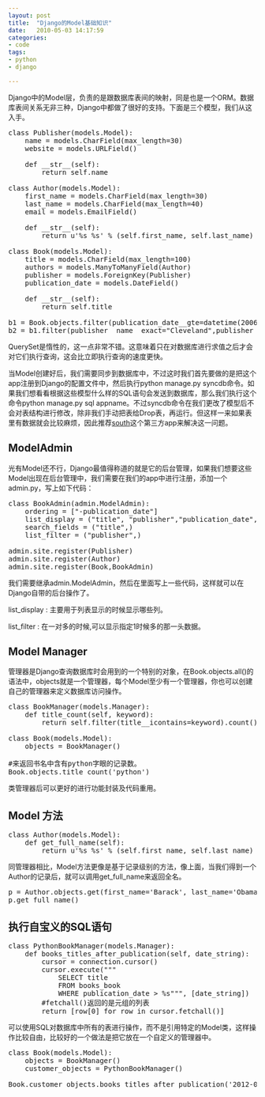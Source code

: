 ```yaml
---
layout: post
title:  "Django的Model基础知识"
date:   2010-05-03 14:17:59
categories: 
- code 
tags:
- python
- django

---
```

Django中的Model层，负责的是跟数据库表间的映射，同是也是一个ORM。数据库表间关系无非三种，Django中都做了很好的支持。下面是三个模型，我们从这入手。

<pre class='prettyprint'>class Publisher(models.Model):
    name = models.CharField(max_length=30)
    website = models.URLField()

    def __str__(self):
        return self.name

class Author(models.Model):
    first_name = models.CharField(max_length=30)
    last_name = models.CharField(max_length=40)
    email = models.EmailField()

    def __str__(self):
        return u'%s %s' % (self.first_name, self.last_name)

class Book(models.Model):
    title = models.CharField(max_length=100)
    authors = models.ManyToManyField(Author)
    publisher = models.ForeignKey(Publisher)
    publication_date = models.DateField()

    def __str__(self):
        return self.title

b1 = Book.objects.filter(publication_date__gte=datetime(2006, 1, 1))
b2 = b1.filter(publisher__name__exact="Cleveland",publisher__website__exact="Ohio")
</pre> 

QuerySet是惰性的，这一点非常不错。这意味着只在对数据库进行求值之后才会对它们执行查询，这会比立即执行查询的速度更快。

当Model创建好后，我们需要同步到数据库中，不过这时我们首先要做的是把这个app注册到Django的配置文件中，然后执行python manage.py syncdb命令。如果我们想看看根据这些模型什么样的SQL语句会发送到数据库，那么我们执行这个命令python manage.py sql appname。不过syncdb命令在我们更改了模型后不会对表结构进行修改，除非我们手动把表给Drop表，再运行。但这样一来如果表里有数据就会比较麻烦，因此推荐[south](http://south.aeracode.org/ "south org")这个第三方app来解决这一问题。

ModelAdmin
---
光有Model还不行，Django最值得称道的就是它的后台管理，如果我们想要这些Model出现在后台管理中，我们需要在我们的app中进行注册，添加一个admin.py，写上如下代码：

<pre class='prettyprint'>class BookAdmin(admin.ModelAdmin):
    ordering = ["-publication_date"]
    list_display = ("title", "publisher","publication_date",)
    search_fields = ("title",)
    list_filter = ("publisher",)

admin.site.register(Publisher)
admin.site.register(Author)
admin.site.register(Book,BookAdmin)
</pre>

我们需要继承admin.ModelAdmin，然后在里面写上一些代码，这样就可以在Django自带的后台操作了。

list_display : 主要用于列表显示的时候显示哪些列。

list_filter : 在一对多的时候,可以显示指定1时候多的那一头数据。

Model Manager
---
管理器是Django查询数据库时会用到的一个特别的对象，在Book.objects.all()的语法中，objects就是一个管理器，每个Model至少有一个管理器，你也可以创建自己的管理器来定义数据库访问操作。

<pre class='prettyprint'>class BookManager(models.Manager):
    def title_count(self, keyword):
        return self.filter(title__icontains=keyword).count()

class Book(models.Model):
    objects = BookManager()

#来返回书名中含有python字眼的记录数。
Book.objects.title_count('python') 
</pre>

类管理器后可以更好的进行功能封装及代码重用。

Model 方法 
---
<pre class='prettyprint'>class Author(models.Model):
    def get_full_name(self):
        return u'%s %s' % (self.first_name, self.last_name)
</pre>
同管理器相比，Model方法更像是基于记录级别的方法，像上面，当我们得到一个Author的记录后，就可以调用get_full_name来返回全名。

<pre class='prettyprint'>p = Author.objects.get(first_name='Barack', last_name='Obama')
p.get_full_name()
</pre>

执行自宝义的SQL语句
---
<pre class='prettyprint'>class PythonBookManager(models.Manager):
    def books_titles_after_publication(self, date_string):
        cursor = connection.cursor()
        cursor.execute("""
            SELECT title
            FROM books_book
            WHERE publication_date > %s""", [date_string])
        #fetchall()返回的是元组的列表
        return [row[0] for row in cursor.fetchall()]
</pre>

可以使用SQL对数据库中所有的表进行操作，而不是引用特定的Model类，这样操作比较自由，比较好的一个做法是把它放在一个自定义的管理器中。

<pre class='prettyprint'>class Book(models.Model):
    objects = BookManager()
	customer_objects = PythonBookManager()

Book.customer_objects.books_titles_after_publication('2012-05-22')
</pre>






